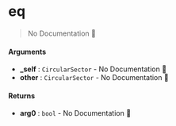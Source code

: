 # eq

> No Documentation 🚧

#### Arguments

- **\_self** : `CircularSector` \- No Documentation 🚧
- **other** : `CircularSector` \- No Documentation 🚧

#### Returns

- **arg0** : `bool` \- No Documentation 🚧